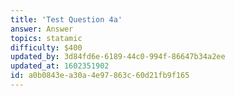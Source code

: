 ```yaml
---
title: 'Test Question 4a'
answer: Answer
topics: statamic
difficulty: $400
updated_by: 3d84fd6e-6189-44c0-994f-86647b34a2ee
updated_at: 1602351902
id: a0b0843e-a30a-4e97-863c-60d21fb9f165
---
```

